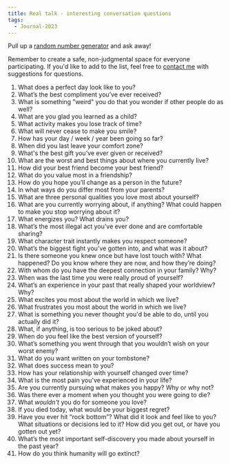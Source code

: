 ```yaml
---
title: Real talk - interesting conversation questions
tags:
  - Journal-2023
---
```

Pull up a [random number generator](https://www.random.org/) and ask away! 

Remember to create a safe, non-judgmental space for everyone participating. If you'd like to add to the list, feel free to [contact me](https://heidihuang.xyz/contact.html) with suggestions for questions. 

1. What does a perfect day look like to you?
2. What’s the best compliment you’ve ever received?
3. What is something "weird" you do that you wonder if other people do as well?
4. What are you glad you learned as a child?
5. What activity makes you lose track of time?
6. What will never cease to make you smile?
7. How has your day / week / year been going so far?
8. When did you last leave your comfort zone?
9. What's the best gift you've ever given or received?
10. What are the worst and best things about where you currently live?
11. How did your best friend become your best friend?
12. What do you value most in a friendship?
13. How do you hope you’ll change as a person in the future?
14. In what ways do you differ most from your parents?
15. What are three personal qualities you love most about yourself?
16. What are you currently worrying about, if anything? What could happen to make you stop worrying about it?
17. What energizes you? What drains you?
18. What’s the most illegal act you’ve ever done and are comfortable sharing?
19. What character trait instantly makes you respect someone?
20. What’s the biggest fight you’ve gotten into, and what was it about?
21. Is there someone you knew once but have lost touch with? What happened? Do you know where they are now, and how they’re doing?
22. With whom do you have the deepest connection in your family? Why?
23. When was the last time you were really proud of yourself?
24. What’s an experience in your past that really shaped your worldview? Why?
25. What excites you most about the world in which we live?
26. What frustrates you most about the world in which we live?
27. What is something you never thought you'd be able to do, until you actually did it?
28. What, if anything, is too serious to be joked about?
29. When do you feel like the best version of yourself?
30. What’s something you went through that you wouldn’t wish on your worst enemy?
31. What do you want written on your tombstone?
32. What does success mean to you?
33. How has your relationship with yourself changed over time?
34. What is the most pain you've experienced in your life?
35. Are you currently pursuing what makes you happy? Why or why not?
36. Was there ever a moment when you thought you were going to die?
37. What *wouldn't* you do for someone you love?
38. If you died today, what would be your biggest regret?
39. Have you ever hit “rock bottom”? What did it look and feel like to you? What situations or decisions led to it? How did you get out, or have you gotten out yet?
40. What’s the most important self-discovery you made about yourself in the past year?
41. How do you think humanity will go extinct?
